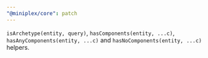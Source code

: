 ```yaml
---
"@miniplex/core": patch
---
```


`isArchetype(entity, query)`, `hasComponents(entity, ...c)`, `hasAnyComponents(entity, ...c)` and `hasNoComponents(entity, ...c)` helpers.
